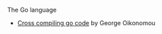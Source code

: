The Go language

- [Cross compiling go code](https://medium.com/@georgeok/cross-compile-in-go-golang-9f0d1261ee26) by George Oikonomou
